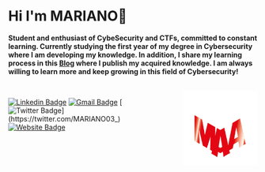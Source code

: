 # Hi I'm MARIANO👋


**Student and enthusiast of CybeSecurity and CTFs, committed to constant learning. Currently studying the first year of my degree in Cybersecurity where I am developing my knowledge. In addition, I share my learning process in this [Blog](https://0mariano.github.io) where I publish my acquired knowledge. I am always willing to learn more and keep growing in this field of Cybersecurity!** 



 <br />
<img style="float:right; margin-left: 50px; margin-bottom: 50px;" width="30%" src="./images/maa.png" />



 





[![Linkedin Badge](https://img.shields.io/badge/-Contact%20me%20through%20LinkedIn-blue?style=flat&logo=Linkedin&logoColor=white&link=https://www.linkedin.com/in/mariano-alfonso-667a6022/)](https://www.linkedin.com/in/mariano-alfonso-667a60226/)
[![Gmail Badge](https://img.shields.io/badge/-Contact%20me%20through%20Email-fa5c00?style=flat&logo=Gmail&logoColor=white&link=mailto:marianoalfonso80@gmail.com)](mailto:marianoalfonso80@gmail.com)
[![Twitter Badge](https://img.shields.io/badge/-Follow%20Me-1ca0f1?style=flat&labelColor=1ca0f1&logo=twitter&logoColor=white&link=https://twitter.com/MARIANO03_)](https://twitter.com/MARIANO03_)
[![Website Badge](https://img.shields.io/badge/-Visit%20my%20Blog-fa0400?style=flat&logo=Google-Chrome&logoColor=white&link=https://0mariano.github.io)](https://0mariano.github.io)
